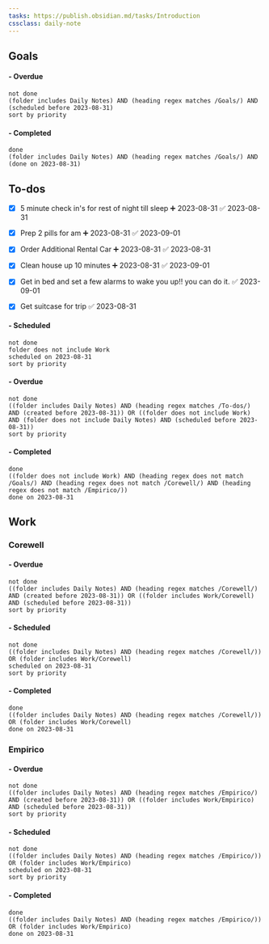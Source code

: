```yaml
---
tasks: https://publish.obsidian.md/tasks/Introduction
cssclass: daily-note
---
```

## Goals

#### - Overdue
```tasks
not done
(folder includes Daily Notes) AND (heading regex matches /Goals/) AND (scheduled before 2023-08-31)
sort by priority
```
#### - Completed
```tasks
done
(folder includes Daily Notes) AND (heading regex matches /Goals/) AND (done on 2023-08-31)
```
## To-dos
- [x] 5 minute check in's for rest of night till sleep ➕ 2023-08-31 ✅ 2023-08-31
- [x] Prep 2 pills for am ➕ 2023-08-31 ✅ 2023-09-01
- [x] Order Additional Rental Car ➕ 2023-08-31 ✅ 2023-08-31
- [x] Clean house up 10 minutes ➕ 2023-08-31 ✅ 2023-09-01
- [x] Get in bed and set a few alarms to wake you up!! you can do it. ✅ 2023-09-01

- [x] Get suitcase for trip ✅ 2023-08-31
#### - Scheduled
```tasks
not done
folder does not include Work
scheduled on 2023-08-31
sort by priority
```
#### - Overdue
```tasks
not done
((folder includes Daily Notes) AND (heading regex matches /To-dos/) AND (created before 2023-08-31)) OR ((folder does not include Work) AND (folder does not include Daily Notes) AND (scheduled before 2023-08-31))
sort by priority
```
#### - Completed
```tasks
done
((folder does not include Work) AND (heading regex does not match /Goals/) AND (heading regex does not match /Corewell/) AND (heading regex does not match /Empirico/))
done on 2023-08-31
```
## Work
### Corewell

#### - Overdue
```tasks
not done
((folder includes Daily Notes) AND (heading regex matches /Corewell/) AND (created before 2023-08-31)) OR ((folder includes Work/Corewell) AND (scheduled before 2023-08-31))
sort by priority
```
#### - Scheduled
```tasks
not done
((folder includes Daily Notes) AND (heading regex matches /Corewell/)) OR (folder includes Work/Corewell)
scheduled on 2023-08-31
sort by priority
```
#### - Completed
```tasks
done
((folder includes Daily Notes) AND (heading regex matches /Corewell/)) OR (folder includes Work/Corewell)
done on 2023-08-31
```
### Empirico

#### - Overdue
```tasks
not done
((folder includes Daily Notes) AND (heading regex matches /Empirico/) AND (created before 2023-08-31)) OR ((folder includes Work/Empirico) AND (scheduled before 2023-08-31))
sort by priority
```
#### - Scheduled
```tasks
not done
((folder includes Daily Notes) AND (heading regex matches /Empirico/)) OR (folder includes Work/Empirico)
scheduled on 2023-08-31
sort by priority
```
#### - Completed
```tasks
done
((folder includes Daily Notes) AND (heading regex matches /Empirico/)) OR (folder includes Work/Empirico)
done on 2023-08-31
```


